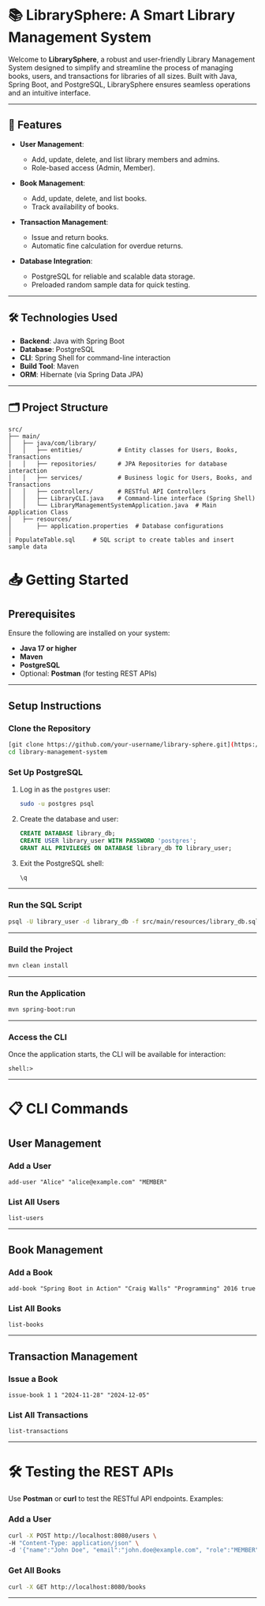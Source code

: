 # 📚 LibrarySphere: A Smart Library Management System

Welcome to **LibrarySphere**, a robust and user-friendly Library Management System designed to simplify and streamline the process of managing books, users, and transactions for libraries of all sizes. Built with Java, Spring Boot, and PostgreSQL, LibrarySphere ensures seamless operations and an intuitive interface.

---

## 🚀 Features

- **User Management**: 
  - Add, update, delete, and list library members and admins.
  - Role-based access (Admin, Member).

- **Book Management**:
  - Add, update, delete, and list books.
  - Track availability of books.

- **Transaction Management**:
  - Issue and return books.
  - Automatic fine calculation for overdue returns.

- **Database Integration**:
  - PostgreSQL for reliable and scalable data storage.
  - Preloaded random sample data for quick testing.

---

## 🛠️ Technologies Used

- **Backend**: Java with Spring Boot
- **Database**: PostgreSQL
- **CLI**: Spring Shell for command-line interaction
- **Build Tool**: Maven
- **ORM**: Hibernate (via Spring Data JPA)

---

## 🗂️ Project Structure

```plaintext
src/
├── main/
│   ├── java/com/library/
│   │   ├── entities/          # Entity classes for Users, Books, Transactions
│   │   ├── repositories/      # JPA Repositories for database interaction
│   │   ├── services/          # Business logic for Users, Books, and Transactions
│   │   ├── controllers/       # RESTful API Controllers
│   │   ├── LibraryCLI.java    # Command-line interface (Spring Shell)
│   │   └── LibraryManagementSystemApplication.java  # Main Application Class
│   ├── resources/
│       ├── application.properties  # Database configurations
│  
| PopulateTable.sql     # SQL script to create tables and insert sample data
```

# 📥 Getting Started

## Prerequisites

Ensure the following are installed on your system:

- **Java 17 or higher**
- **Maven**
- **PostgreSQL**
- Optional: **Postman** (for testing REST APIs)

---

## Setup Instructions

### Clone the Repository
```bash
[git clone https://github.com/your-username/library-sphere.git](https://github.com/jamaluddin57/library-management-system.git)
cd library-management-system
```
### Set Up PostgreSQL


1. Log in as the `postgres` user:
   ```bash
   sudo -u postgres psql
   ```


2. Create the database and user:
   ```sql
   CREATE DATABASE library_db;
   CREATE USER library_user WITH PASSWORD 'postgres';
   GRANT ALL PRIVILEGES ON DATABASE library_db TO library_user;
   ```


3. Exit the PostgreSQL shell:
   ```sql
   \q
   ```


---


### Run the SQL Script

```bash
psql -U library_user -d library_db -f src/main/resources/library_db.sql
```
---

### Build the Project

```bash
mvn clean install
```
---

### Run the Application


```bash
mvn spring-boot:run
```
---

### Access the CLI

Once the application starts, the CLI will be available for interaction:
```plaintext
shell:>
```

---


# 📋 CLI Commands


## User Management


### Add a User
```plaintext
add-user "Alice" "alice@example.com" "MEMBER"
```


### List All Users
```plaintext
list-users
```


---


## Book Management


### Add a Book
```plaintext
add-book "Spring Boot in Action" "Craig Walls" "Programming" 2016 true
```


### List All Books
```plaintext
list-books
```

---


## Transaction Management


### Issue a Book
```plaintext
issue-book 1 1 "2024-11-28" "2024-12-05"
```

### List All Transactions
```plaintext
list-transactions
```
---


# 🛠️ Testing the REST APIs


Use **Postman** or **curl** to test the RESTful API endpoints. Examples:


### Add a User
```bash
curl -X POST http://localhost:8080/users \
-H "Content-Type: application/json" \
-d '{"name":"John Doe", "email":"john.doe@example.com", "role":"MEMBER"}'
```


### Get All Books
```bash
curl -X GET http://localhost:8080/books
```
---

